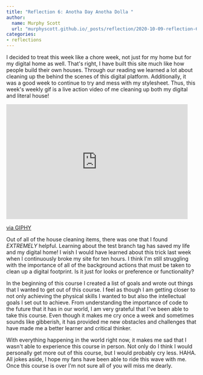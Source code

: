 ```yaml
---
title: "Reflection 6: Anotha Day Anotha Dolla " 
author:
  name: Murphy Scott
  url: "murphyscott.github.io/_posts/reflection/2020-10-09-reflection-6.md"
categories:
- reflections
---
```


I decided to treat this week like a chore week, not just for my home but for my digital home as well. That's right, I have built this site much like how people build their own houses. Through our reading we learned a lot about cleaning up the behind the scenes of this digital platform. Additionally, it was a good week to continue to try and mess with my stylesheet. Thus, this week's weekly gif is a live action video of me cleaning up both my digital and literal house!

<iframe src="https://giphy.com/embed/yaff4iMtl189a" width="480" height="304" frameBorder="0" class="giphy-embed" allowFullScreen></iframe><p><a href="https://giphy.com/gifs/dancing-minions-despicable-me-yaff4iMtl189a">via GIPHY</a></p>

Out of all of the house cleaning items, there was one that I found *EXTREMELY* helpful. Learning about the test branch tag has saved my life and my digital home! I wish I would have learned about this trick last week when I continuously broke my site for ten hours. I think I'm still struggling with the importance of all of the background actions that must be taken to clean up a digital footprint. Is it just for looks or preference or functionality? 



In the beginning of this course I created a list of goals and wrote out things that I wanted to get out of this course. I feel as though I am getting closer to not only achieving the physical skills I wanted to but also the intellectual goals I set out to achieve. From understanding the importance of code to the future that it has in our world, I am very grateful that I've been able to take this course. Even though it makes me cry once a week and sometimes sounds like gibberish, it has provided me new obstacles and challenges that have made me a better learner and critical thinker. 

With everything happening in the world right now, it makes me sad that I wasn't able to experience this course in person. Not only do I think I would personally get more out of this course, but I would probably cry less. HAHA. All jokes aside, I hope my fans have been able to ride this wave with me. Once this course is over I'm not sure all of you will miss me dearly. 
